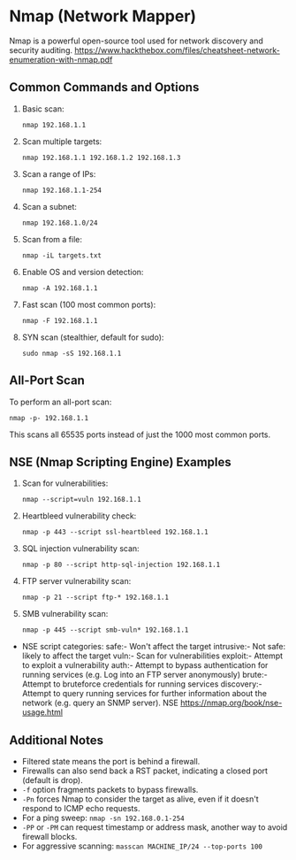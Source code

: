 # Nmap (Network Mapper)

Nmap is a powerful open-source tool used for network discovery and security auditing.
https://www.hackthebox.com/files/cheatsheet-network-enumeration-with-nmap.pdf
## Common Commands and Options

1. Basic scan:
   ```
   nmap 192.168.1.1
   ```

2. Scan multiple targets:
   ```
   nmap 192.168.1.1 192.168.1.2 192.168.1.3
   ```

3. Scan a range of IPs:
   ```
   nmap 192.168.1.1-254
   ```

4. Scan a subnet:
   ```
   nmap 192.168.1.0/24
   ```

5. Scan from a file:
   ```
   nmap -iL targets.txt
   ```

6. Enable OS and version detection:
   ```
   nmap -A 192.168.1.1
   ```

7. Fast scan (100 most common ports):
   ```
   nmap -F 192.168.1.1
   ```

8. SYN scan (stealthier, default for sudo):
   ```
   sudo nmap -sS 192.168.1.1
   ```

## All-Port Scan

To perform an all-port scan:

```
nmap -p- 192.168.1.1
```

This scans all 65535 ports instead of just the 1000 most common ports.

## NSE (Nmap Scripting Engine) Examples

1. Scan for vulnerabilities:
   ```
   nmap --script=vuln 192.168.1.1
   ```

2. Heartbleed vulnerability check:
   ```
   nmap -p 443 --script ssl-heartbleed 192.168.1.1
   ```

3. SQL injection vulnerability scan:
   ```
   nmap -p 80 --script http-sql-injection 192.168.1.1
   ```

4. FTP server vulnerability scan:
   ```
   nmap -p 21 --script ftp-* 192.168.1.1
   ```

5. SMB vulnerability scan:
   ```
   nmap -p 445 --script smb-vuln* 192.168.1.1
   ```
- NSE script categories:
    safe:- Won't affect the target
    intrusive:- Not safe: likely to affect the target
    vuln:- Scan for vulnerabilities
    exploit:- Attempt to exploit a vulnerability
    auth:- Attempt to bypass authentication for running services (e.g. Log into an FTP server anonymously)
    brute:- Attempt to bruteforce credentials for running services
    discovery:- Attempt to query running services for further information about the network (e.g. query an SNMP server).
NSE https://nmap.org/book/nse-usage.html


## Additional Notes

- Filtered state means the port is behind a firewall.
- Firewalls can also send back a RST packet, indicating a closed port (default is drop).
- `-f` option fragments packets to bypass firewalls.
- `-Pn` forces Nmap to consider the target as alive, even if it doesn't respond to ICMP echo requests.
- For a ping sweep: `nmap -sn 192.168.0.1-254`
- `-PP` or `-PM` can request timestamp or address mask, another way to avoid firewall blocks.
- For aggressive scanning: `masscan MACHINE_IP/24 --top-ports 100`

